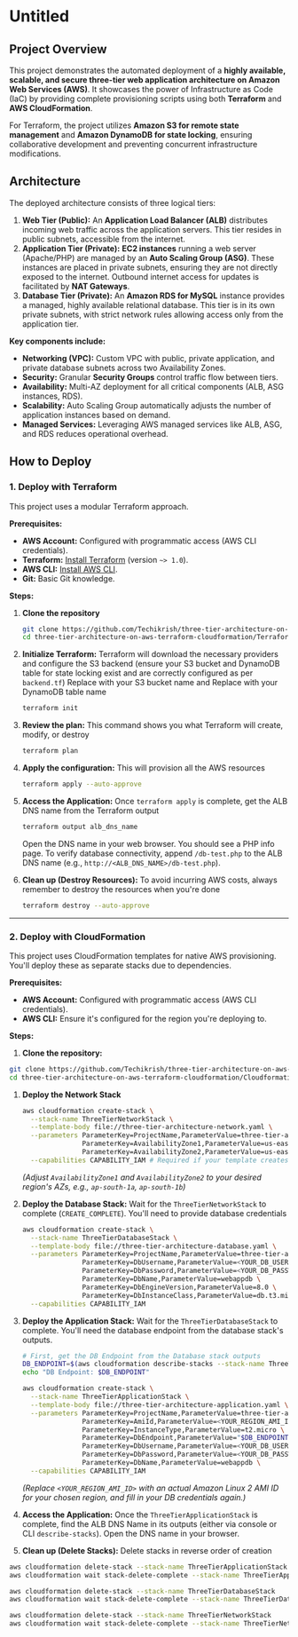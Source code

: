 # Untitled

## Project Overview

This project demonstrates the automated deployment of a **highly available, scalable, and secure three-tier web application architecture on Amazon Web Services (AWS)**. It showcases the power of Infrastructure as Code (IaC) by providing complete provisioning scripts using both **Terraform** and **AWS CloudFormation**.

For Terraform, the project utilizes **Amazon S3 for remote state management** and **Amazon DynamoDB for state locking**, ensuring collaborative development and preventing concurrent infrastructure modifications.

## Architecture

The deployed architecture consists of three logical tiers:

1. **Web Tier (Public):** An **Application Load Balancer (ALB)** distributes incoming web traffic across the application servers. This tier resides in public subnets, accessible from the internet.
2. **Application Tier (Private):** **EC2 instances** running a web server (Apache/PHP) are managed by an **Auto Scaling Group (ASG)**. These instances are placed in private subnets, ensuring they are not directly exposed to the internet. Outbound internet access for updates is facilitated by **NAT Gateways**.
3. **Database Tier (Private):** An **Amazon RDS for MySQL** instance provides a managed, highly available relational database. This tier is in its own private subnets, with strict network rules allowing access only from the application tier.

**Key components include:**

- **Networking (VPC):** Custom VPC with public, private application, and private database subnets across two Availability Zones.
- **Security:** Granular **Security Groups** control traffic flow between tiers.
- **Availability:** Multi-AZ deployment for all critical components (ALB, ASG instances, RDS).
- **Scalability:** Auto Scaling Group automatically adjusts the number of application instances based on demand.
- **Managed Services:** Leveraging AWS managed services like ALB, ASG, and RDS reduces operational overhead.

## How to Deploy

### 1. Deploy with Terraform

This project uses a modular Terraform approach.

**Prerequisites:**

- **AWS Account:** Configured with programmatic access (AWS CLI credentials).
- **Terraform:** [Install Terraform](https://developer.hashicorp.com/terraform/downloads) (version `~> 1.0`).
- **AWS CLI:** [Install AWS CLI](https://aws.amazon.com/cli/).
- **Git:** Basic Git knowledge.

**Steps:**

1. **Clone the repository**
    
    ```bash
    git clone https://github.com/Techikrish/three-tier-architecture-on-aws-terraform-cloudformation-.git
    cd three-tier-architecture-on-aws-terraform-cloudformation/Terraform
    ```
    
2. **Initialize Terraform:**
Terraform will download the necessary providers and configure the S3 backend (ensure your S3 bucket and DynamoDB table for state locking exist and are correctly configured as per `backend.tf`) Replace with your S3 bucket name and Replace with your DynamoDB table name 
    
    ```bash
    terraform init
    ```
    
3. **Review the plan:**
This command shows you what Terraform will create, modify, or destroy
    
    ```bash
    terraform plan
    ```
    
4. **Apply the configuration:**
This will provision all the AWS resources
    
    ```bash
    terraform apply --auto-approve
    ```
    
5. **Access the Application:**
Once `terraform apply` is complete, get the ALB DNS name from the Terraform output
    
    ```bash
    terraform output alb_dns_name
    ```
    
    Open the DNS name in your web browser. You should see a PHP info page.
    To verify database connectivity, append `/db-test.php` to the ALB DNS name (e.g., `http://<ALB_DNS_NAME>/db-test.php`).
    
6. **Clean up (Destroy Resources):**
To avoid incurring AWS costs, always remember to destroy the resources when you're done
    
    ```bash
    terraform destroy --auto-approve
    ```
    

---

### 2. Deploy with CloudFormation

This project uses CloudFormation templates for native AWS provisioning. You'll deploy these as separate stacks due to dependencies.

**Prerequisites:**

- **AWS Account:** Configured with programmatic access (AWS CLI credentials).
- **AWS CLI:** Ensure it's configured for the region you're deploying to.

**Steps:**

1. **Clone the repository:**

```bash
git clone https://github.com/Techikrish/three-tier-architecture-on-aws-terraform-cloudformation-.git
cd three-tier-architecture-on-aws-terraform-cloudformation/Cloudformation
```

1. **Deploy the Network Stack**
    
    ```bash
    aws cloudformation create-stack \
      --stack-name ThreeTierNetworkStack \
      --template-body file://three-tier-architecture-network.yaml \
      --parameters ParameterKey=ProjectName,ParameterValue=three-tier-app \
                   ParameterKey=AvailabilityZone1,ParameterValue=us-east-1a \
                   ParameterKey=AvailabilityZone2,ParameterValue=us-east-1b \
      --capabilities CAPABILITY_IAM # Required if your template creates IAM roles
    ```
    
    *(Adjust `AvailabilityZone1` and `AvailabilityZone2` to your desired region's AZs, e.g., `ap-south-1a`, `ap-south-1b`)*
    
2. **Deploy the Database Stack:**
Wait for the `ThreeTierNetworkStack` to complete (`CREATE_COMPLETE`). You'll need to provide database credentials
    
    ```bash
    aws cloudformation create-stack \
      --stack-name ThreeTierDatabaseStack \
      --template-body file://three-tier-architecture-database.yaml \
      --parameters ParameterKey=ProjectName,ParameterValue=three-tier-app \
                   ParameterKey=DbUsername,ParameterValue=<YOUR_DB_USERNAME> \
                   ParameterKey=DbPassword,ParameterValue=<YOUR_DB_PASSWORD> \
                   ParameterKey=DbName,ParameterValue=webappdb \
                   ParameterKey=DbEngineVersion,ParameterValue=8.0 \
                   ParameterKey=DbInstanceClass,ParameterValue=db.t3.micro \
      --capabilities CAPABILITY_IAM
    ```
    
3. **Deploy the Application Stack:**
Wait for the `ThreeTierDatabaseStack` to complete. You'll need the database endpoint from the database stack's outputs.
    
    ```bash
    # First, get the DB Endpoint from the Database stack outputs
    DB_ENDPOINT=$(aws cloudformation describe-stacks --stack-name ThreeTierDatabaseStack --query "Stacks[0].Outputs[?OutputKey=='DbEndpoint'].OutputValue" --output text)
    echo "DB Endpoint: $DB_ENDPOINT"
    
    aws cloudformation create-stack \
      --stack-name ThreeTierApplicationStack \
      --template-body file://three-tier-architecture-application.yaml \
      --parameters ParameterKey=ProjectName,ParameterValue=three-tier-app \
                   ParameterKey=AmiId,ParameterValue=<YOUR_REGION_AMI_ID> \
                   ParameterKey=InstanceType,ParameterValue=t2.micro \
                   ParameterKey=DbEndpoint,ParameterValue="$DB_ENDPOINT" \
                   ParameterKey=DbUsername,ParameterValue=<YOUR_DB_USERNAME> \
                   ParameterKey=DbPassword,ParameterValue=<YOUR_DB_PASSWORD> \
                   ParameterKey=DbName,ParameterValue=webappdb \
      --capabilities CAPABILITY_IAM
    ```
    
    *(Replace `<YOUR_REGION_AMI_ID>` with an actual Amazon Linux 2 AMI ID for your chosen region, and fill in your DB credentials again.)*
    
4. **Access the Application:**
Once the `ThreeTierApplicationStack` is complete, find the ALB DNS Name in its outputs (either via console or CLI `describe-stacks`). Open the DNS name in your browser.
5. **Clean up (Delete Stacks):**
Delete stacks in reverse order of creation

```bash
aws cloudformation delete-stack --stack-name ThreeTierApplicationStack
aws cloudformation wait stack-delete-complete --stack-name ThreeTierApplicationStack

aws cloudformation delete-stack --stack-name ThreeTierDatabaseStack
aws cloudformation wait stack-delete-complete --stack-name ThreeTierDatabaseStack

aws cloudformation delete-stack --stack-name ThreeTierNetworkStack
aws cloudformation wait stack-delete-complete --stack-name ThreeTierNetworkStack
```